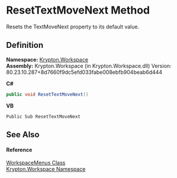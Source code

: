 # ResetTextMoveNext Method


Resets the TextMoveNext property to its default value.



## Definition
**Namespace:** <a href="0dbf488f-9676-a1e5-a949-1b4bcea03d52.md">Krypton.Workspace</a>  
**Assembly:** Krypton.Workspace (in Krypton.Workspace.dll) Version: 80.23.10.287+8d7660f9dc5efd033fabe008ebfb904beab6d444

**C#**
``` C#
public void ResetTextMoveNext()
```
**VB**
``` VB
Public Sub ResetTextMoveNext
```



## See Also


#### Reference
<a href="43e0663b-4351-7e09-61ec-89a46359473b.md">WorkspaceMenus Class</a>  
<a href="0dbf488f-9676-a1e5-a949-1b4bcea03d52.md">Krypton.Workspace Namespace</a>  
